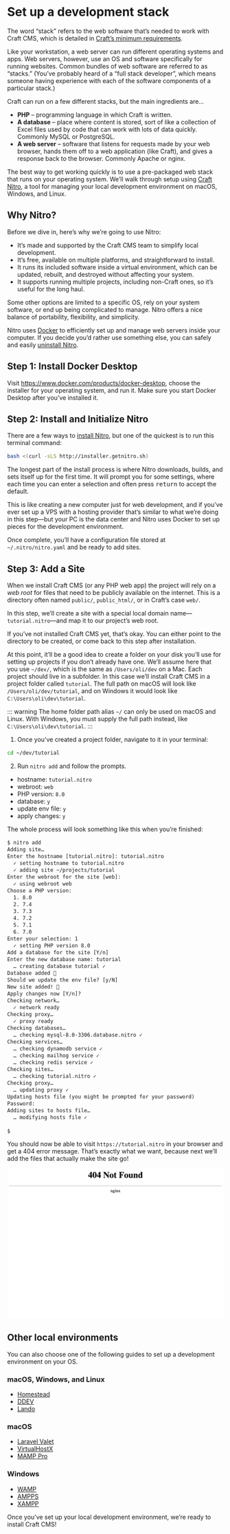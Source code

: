 # Set up a development stack

The word “stack” refers to the web software that’s needed to work with Craft CMS, which is detailed in [Craft’s minimum requirements](/3.x/requirements.md).

Like your workstation, a web server can run different operating systems and apps. Web servers, however, use an OS and software specifically for running websites. Common bundles of web software are referred to as “stacks.” (You’ve probably heard of a “full stack developer”, which means someone having experience with each of the software components of a particular stack.)

Craft can run on a few different stacks, but the main ingredients are...

- **PHP** – programming language in which Craft is written.
- **A database** – place where content is stored, sort of like a collection of Excel files used by code that can work with lots of data quickly. Commonly MySQL or PostgreSQL.
- **A web server** – software that listens for requests made by your web browser, hands them off to a web application (like Craft), and gives a response back to the browser. Commonly Apache or nginx.

The best way to get working quickly is to use a pre-packaged web stack that runs on your operating system. We’ll walk through setup using [Craft Nitro](/nitro/2.x/), a tool for managing your local development environment on macOS, Windows, and Linux.

## Why Nitro?

Before we dive in, here’s why we’re going to use Nitro:

- It’s made and supported by the Craft CMS team to simplify local development.
- It’s free, available on multiple platforms, and straightforward to install.
- It runs its included software inside a virtual environment, which can be updated, rebuilt, and destroyed without affecting your system.
- It supports running multiple projects, including non-Craft ones, so it’s useful for the long haul.

Some other options are limited to a specific OS, rely on your system software, or end up being complicated to manage. Nitro offers a nice balance of portability, flexibility, and simplicity.

Nitro uses [Docker](https://www.docker.com/) to efficiently set up and manage web servers inside your computer. If you decide you’d rather use something else, you can safely and easily [uninstall Nitro](/nitro/2.x/installation.md#uninstalling-nitro).

## Step 1: Install Docker Desktop

Visit <https://www.docker.com/products/docker-desktop>, choose the installer for your operating system, and run it. Make sure you start Docker Desktop after you’ve installed it.

## Step 2: Install and Initialize Nitro

There are a few ways to [install Nitro](/nitro/2.x/installation.md), but one of the quickest is to run this terminal command:

```sh
bash <(curl -sLS http://installer.getnitro.sh)
```

The longest part of the install process is where Nitro downloads, builds, and sets itself up for the first time. It will prompt you for some settings, where each time you can enter a selection and often press <kbd>return</kbd> to accept the default.

This is like creating a new computer just for web development, and if you’ve ever set up a VPS with a hosting provider that’s similar to what we’re doing in this step—but your PC is the data center and Nitro uses Docker to set up pieces for the development environment.

Once complete, you’ll have a configuration file stored at `~/.nitro/nitro.yaml` and be ready to add sites.

## Step 3: Add a Site

When we install Craft CMS (or any PHP web app) the project will rely on a _web root_ for files that need to be publicly available on the internet. This is a directory often named `public/`, `public_html/`, or in Craft’s case `web/`.

In this step, we’ll create a site with a special local domain name—`tutorial.nitro`—and map it to our project’s web root.

If you’ve not installed Craft CMS yet, that’s okay. You can either point to the directory to be created, or come back to this step after installation.

At this point, it’ll be a good idea to create a folder on your disk you’ll use for setting up projects if you don’t already have one. We’ll assume here that you use `~/dev/`, which is the same as `/Users/oli/dev` on a Mac. Each project should live in a subfolder. In this case we’ll install Craft CMS in a project folder called `tutorial`. The full path on macOS will look like `/Users/oli/dev/tutorial`, and on Windows it would look like `C:\Users\oli\dev\tutorial`.

::: warning
The home folder path alias `~/` can only be used on macOS and Linux. With Windows, you must supply the full path instead, like `C:\Users\oli\dev\tutorial`.
:::

1. Once you’ve created a project folder, navigate to it in your terminal:

```sh
cd ~/dev/tutorial
```

2. Run `nitro add` and follow the prompts.

- hostname: `tutorial.nitro`
- webroot: `web`
- PHP version: `8.0`
- database: `y`
- update env file: `y`
- apply changes: `y`

The whole process will look something like this when you’re finished:

```
$ nitro add
Adding site…
Enter the hostname [tutorial.nitro]: tutorial.nitro
  ✓ setting hostname to tutorial.nitro
  ✓ adding site ~/projects/tutorial
Enter the webroot for the site [web]:
  ✓ using webroot web
Choose a PHP version:
  1. 8.0
  2. 7.4
  3. 7.3
  4. 7.2
  5. 7.1
  6. 7.0
Enter your selection: 1
  ✓ setting PHP version 8.0
Add a database for the site [Y/n]
Enter the new database name: tutorial
  … creating database tutorial ✓
Database added 💪
Should we update the env file? [y/N]
New site added! 🎉
Apply changes now [Y/n]?
Checking network…
  ✓ network ready
Checking proxy…
  ✓ proxy ready
Checking databases…
  … checking mysql-8.0-3306.database.nitro ✓
Checking services…
  … checking dynamodb service ✓
  … checking mailhog service ✓
  … checking redis service ✓
Checking sites…
  … checking tutorial.nitro ✓
Checking proxy…
  … updating proxy ✓
Updating hosts file (you might be prompted for your password)
Password:
Adding sites to hosts file…
  … modifying hosts file ✓

$
```

You should now be able to visit `https://tutorial.nitro` in your browser and get a 404 error message. That’s exactly what we want, because next we’ll add the files that actually make the site go!

<BrowserShot url="https://tutorial.nitro" :link="false">
<img src="../images/nitro-404.png" alt="Screenshot of 404 error from the web server" />
</BrowserShot>

## Other local environments

You can also choose one of the following guides to set up a development environment on your OS.

### macOS, Windows, and Linux

- [Homestead](https://craftcms.com/knowledge-base/craft-laravel-homestead)
- [DDEV](https://ddev.readthedocs.io/en/stable/)
- [Lando](https://lando.dev/)

### macOS

- [Laravel Valet](https://laravel.com/docs/7.x/valet)
- [VirtualHostX](https://clickontyler.com/virtualhostx/)
- [MAMP Pro](https://www.mamp.info/en/mamp-pro/windows/)

### Windows

- [WAMP](http://www.wampserver.com/en/)
- [AMPPS](https://www.ampps.com/)
- [XAMPP](https://www.apachefriends.org/index.html)

Once you’ve set up your local development environment, we’re ready to install Craft CMS!
